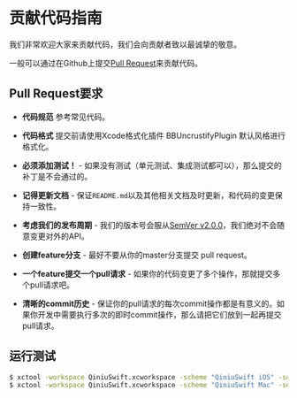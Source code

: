 # 贡献代码指南

我们非常欢迎大家来贡献代码，我们会向贡献者致以最诚挚的敬意。

一般可以通过在Github上提交[Pull Request](https://github.com/qiniu/swift-sdk)来贡献代码。

## Pull Request要求

- **代码规范** 参考常见代码。

- **代码格式** 提交前请使用Xcode格式化插件 BBUncrustifyPlugin 默认风格进行格式化。

- **必须添加测试！** - 如果没有测试（单元测试、集成测试都可以），那么提交的补丁是不会通过的。

- **记得更新文档** - 保证`README.md`以及其他相关文档及时更新，和代码的变更保持一致性。

- **考虑我们的发布周期** - 我们的版本号会服从[SemVer v2.0.0](http://semver.org/)，我们绝对不会随意变更对外的API。

- **创建feature分支** - 最好不要从你的master分支提交 pull request。

- **一个feature提交一个pull请求** - 如果你的代码变更了多个操作，那就提交多个pull请求吧。

- **清晰的commit历史** - 保证你的pull请求的每次commit操作都是有意义的。如果你开发中需要执行多次的即时commit操作，那么请把它们放到一起再提交pull请求。

## 运行测试

``` bash
$ xctool -workspace QiniuSwift.xcworkspace -scheme "QiniuSwift iOS" -sdk iphonesimulator -configuration Release test -test-sdk iphonesimulator7.0 -freshInstall -freshSimulator
$ xctool -workspace QiniuSwift.xcworkspace -scheme "QiniuSwift Mac" -sdk macosx -configuration Release test -test-sdk macosx

```
